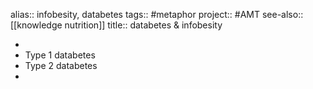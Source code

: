 alias:: infobesity, databetes
tags:: #metaphor 
project:: #AMT
see-also:: [[knowledge nutrition]]
title:: databetes & infobesity

-
- Type 1 databetes
- Type 2 databetes
-